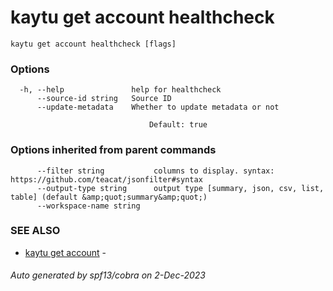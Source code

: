 # kaytu get account healthcheck



```
kaytu get account healthcheck [flags]
```

### Options

```
  -h, --help               help for healthcheck
      --source-id string   Source ID
      --update-metadata    Whether to update metadata or not
                           
                           	   Default: true
```

### Options inherited from parent commands

```
      --filter string           columns to display. syntax: https://github.com/teacat/jsonfilter#syntax
      --output-type string      output type [summary, json, csv, list, table] (default &amp;quot;summary&amp;quot;)
      --workspace-name string   
```

### SEE ALSO

* [kaytu get account](kaytu_get_account)	 - 

###### Auto generated by spf13/cobra on 2-Dec-2023
